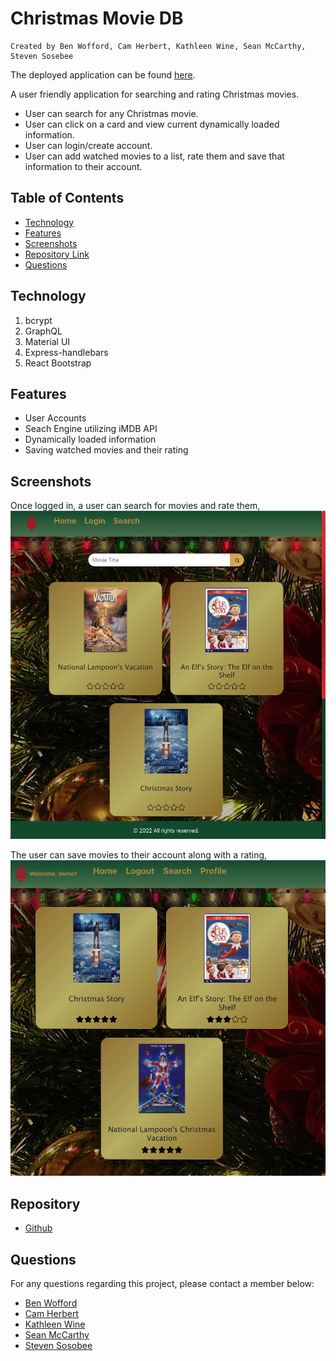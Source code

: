 # Christmas Movie DB

    Created by Ben Wofford, Cam Herbert, Kathleen Wine, Sean McCarthy, Steven Sosebee

The deployed application can be found [here](https://kmwine02-project03.herokuapp.com/).

A user friendly application for searching and rating Christmas movies.

- User can search for any Christmas movie.
- User can click on a card and view current dynamically loaded information.
- User can login/create account.
- User can add watched movies to a list, rate them and save that information to their account.

## Table of Contents

- [Technology](#Technology)
- [Features](#Features)
- [Screenshots](#Screenshots)
- [Repository Link](#Repository)
- [Questions](#Questions)

## Technology

1. bcrypt
2. GraphQL
3. Material UI
4. Express-handlebars
5. React Bootstrap

## Features

- User Accounts
- Seach Engine utilizing iMDB API
- Dynamically loaded information
- Saving watched movies and their rating

## Screenshots

Once logged in, a user can search for movies and rate them,
![search-page](./client/src/images/search.png)

The user can save movies to their account along with a rating,
![profile-page](./client/src/images/profile.png)

## Repository

- [Github](https://github.com/kmwine02/project03)

## Questions

For any questions regarding this project, please contact a member below:

- [Ben Wofford](https://github.com/benwofford)
- [Cam Herbert](https://github.com/caaam)
- [Kathleen Wine](https://github.com/kmwine02)
- [Sean McCarthy](https://github.com/McTastic)
- [Steven Sosobee](https://github.com/steven-sosebee)
